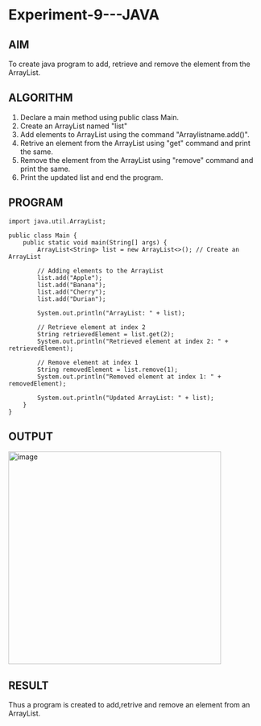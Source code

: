 # Experiment-9---JAVA
## AIM
To create java program to add, retrieve and remove the element from the ArrayList.
## ALGORITHM
1. Declare a main method using public class Main.
2. Create an ArrayList named "list"
3. Add elements to ArrayList using the command "Arraylistname.add()".
4. Retrive an element from the ArrayList using "get" command and print the same.
5. Remove the element from the ArrayList using "remove" command and print the same.
6. Print the updated list and end the program.

## PROGRAM
```
import java.util.ArrayList;

public class Main {
    public static void main(String[] args) {
        ArrayList<String> list = new ArrayList<>(); // Create an ArrayList

        // Adding elements to the ArrayList
        list.add("Apple");
        list.add("Banana");
        list.add("Cherry");
        list.add("Durian");

        System.out.println("ArrayList: " + list);

        // Retrieve element at index 2
        String retrievedElement = list.get(2);
        System.out.println("Retrieved element at index 2: " + retrievedElement);

        // Remove element at index 1
        String removedElement = list.remove(1);
        System.out.println("Removed element at index 1: " + removedElement);

        System.out.println("Updated ArrayList: " + list);
    }
}
```
## OUTPUT
<img width="422" alt="image" src="https://github.com/Shavedha/Experiment-8---JAVA/assets/93427376/baab5b85-b4a8-4ed4-a859-49de7fd856ed">

## RESULT
Thus a program is created to add,retrive and remove an element from an ArrayList.
